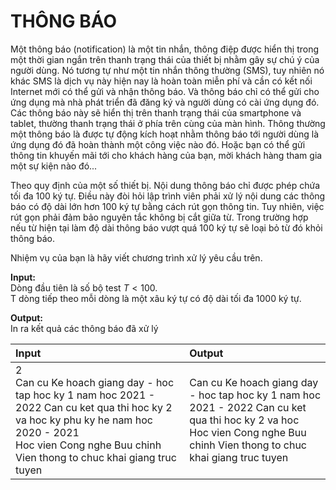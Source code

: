 # THÔNG BÁO
Một thông báo (notification) là một tin nhắn, thông điệp được hiển thị trong một thời gian ngắn trên thanh trạng thái của thiết bị nhằm gây sự chú ý của người dùng. Nó tương tự như một tin nhắn thông thường (SMS), tuy nhiên nó khác SMS là dịch vụ này hiện nay là hoàn toàn miễn phí và cần có kết nối Internet mới có thể gửi và nhận thông báo. Và thông báo chỉ có thể gửi cho ứng dụng mà nhà phát triển đã đăng ký và người dùng có cài ứng dụng đó. Các thông báo này sẽ hiển thị trên thanh trạng thái của smartphone và tablet, thường thanh trạng thái ở phía trên cùng của màn hình. Thông thường một thông báo là được tự động kích hoạt nhằm thông báo tới người dùng là ứng dụng đó đã hoàn thành một công việc nào đó. Hoặc bạn có thể gửi thông tin khuyến mãi tới cho khách hàng của bạn, mời khách hàng tham gia một sự kiện nào đó...

Theo quy định của một số thiết bị. Nội dung thông báo chỉ được phép chứa tối đa 100 ký tự. Điều này đòi hỏi lập trình viên phải xử lý nội dung các thông báo có độ dài lớn hơn 100 ký tự bằng cách rút gọn thông tin. Tuy nhiên, việc rút gọn phải đảm bảo nguyên tắc không bị cắt giữa từ. Trong trường hợp nếu từ hiện tại làm độ dài thông báo vượt quá 100 ký tự sẽ loại bỏ từ đó khỏi thông báo.

Nhiệm vụ của bạn là hãy viết chương trình xử lý yêu cầu trên.

**Input:** <br />
Dòng đầu tiên là số bộ test $T < 100$. <br />
T dòng tiếp theo mỗi dòng là một xâu ký tự có độ dài tối đa 1000 ký tự.

**Output:** <br />
In ra kết quả các thông báo đã xử lý <br />

|Input|Output|
|:---|:---|
|2<br>Can cu Ke hoach giang day - hoc tap hoc ky 1 nam hoc 2021 - 2022 Can cu ket qua thi hoc ky 2 va hoc ky phu ky he nam hoc 2020 - 2021<br>Hoc vien Cong nghe Buu chinh Vien thong to chuc khai giang truc tuyen|Can cu Ke hoach giang day - hoc tap hoc ky 1 nam hoc 2021 - 2022 Can cu ket qua thi hoc ky 2 va hoc<br>Hoc vien Cong nghe Buu chinh Vien thong to chuc khai giang truc tuyen<br>|
